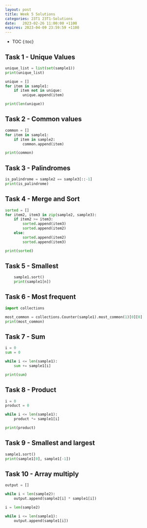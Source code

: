 ```yaml
---
layout: post
title: Week 5 Solutions
categories: 23T1 23T1-Solutions
date:   2023-02-26 11:00:00 +1100
expires: 2023-04-09 23:59:59 +1100
---
```


* TOC 
{:toc}

## Task 1 - Unique Values
```python
unique_list = list(set(sample1))
print(unique_list)
```

```python
unique = []
for item in sample1:
    if item not in unique:
        unique.append(item)

print(len(unique))
```

## Task 2 - Common values
```python
common = []
for item in sample1:
    if item in sample2:
        common.append(item)

print(common)
```

## Task 3 - Palindromes
```python
is_palindrome = sample2 == sample3[::-1]
print(is_palindrome)
```

## Task 4 - Merge and Sort
```python
sorted = []
for item2, item3 in zip(sample2, sample3):
    if item2 >= item3:
        sorted.append(item3)
        sorted.append(item2)
    else:
        sorted.append(item2)
        sorted.append(item3)

print(sorted)
```

## Task 5 - Smallest
```python
    sample1.sort()
    print(sample1[n])
```

## Task 6 - Most frequent
```python
import collections

most_common = collections.Counter(sample1).most_common(1)[0][0]
print(most_common)
```

## Task 7 - Sum
```python
i = 0
sum = 0

while i <= len(sample1):
    sum += sample1[i]

print(sum)
```

## Task 8 - Product
```python
i = 0
product = 0

while i <= len(sample1):
    product *= sample1[i]

print(product)
```

## Task 9 - Smallest and largest
```python
sample1.sort()
print(sample1[0], sample1[-1])
```

## Task 10 - Array multiply
```python
output = []

while i < len(sample2):
    output.append(sample2[i] * sample1[i])

i = len(sample2)

while i <= len(sample1):
    output.append(sample1[i])

```